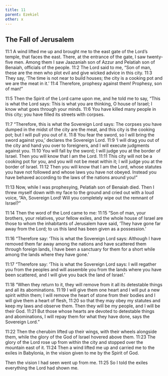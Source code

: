 ```yaml
---
title: 11
parent: Ezekiel
other: x
---
```


## The Fall of Jerusalem

<a name="11:1">11:1</a> A wind lifted me up and brought me to the east gate of the Lord’s temple, that faces the east. There, at the entrance of the gate, I saw twenty-five men. Among them I saw Jaazaniah son of Azzur and Pelatiah son of Benaiah, officials of the people. <a name="11:2">11:2</a> The Lord said to me, “Son of man, these are the men who plot evil and give wicked advice in this city. <a name="11:3">11:3</a> They say, ‘The time is not near to build houses; the city is a cooking pot and we are the meat in it.’ <a name="11:4">11:4</a> Therefore, prophesy against them! Prophesy, son of man!”

<a name="11:5">11:5</a> Then the Spirit of the Lord came upon me, and he told me to say, “This is what the Lord says: This is what you are thinking, O house of Israel; I know what goes through your minds. <a name="11:6">11:6</a> You have killed many people in this city; you have filled its streets with corpses.

<a name="11:7">11:7</a> “Therefore, this is what the Sovereign Lord says: The corpses you have dumped in the midst of the city are the meat, and this city is the cooking pot; but I will pull you out of it. <a name="11:8">11:8</a> You fear the sword, so I will bring the sword against you,’ declares the Sovereign Lord. <a name="11:9">11:9</a> ‘I will drag you out of the city and hand you over to foreigners, and I will execute judgments against you. <a name="11:10">11:10</a> You will fall by the sword; I will judge you at the border of Israel. Then you will know that I am the Lord. <a name="11:11">11:11</a> This city will not be a cooking pot for you, and you will not be meat within it; I will judge you at the border of Israel. <a name="11:12">11:12</a> Then you will know that I am the Lord, whose statutes you have not followed and whose laws you have not obeyed. Instead you have behaved according to the laws of the nations around you!”

<a name="11:13">11:13</a> Now, while I was prophesying, Pelatiah son of Benaiah died. Then I threw myself down with my face to the ground and cried out with a loud voice, “Ah, Sovereign Lord! Will you completely wipe out the remnant of Israel?”

<a name="11:14">11:14</a> Then the word of the Lord came to me: <a name="11:15">11:15</a> “Son of man, your brothers, your relatives, your fellow exiles, and the whole house of Israel are those to whom the inhabitants of Jerusalem have said, ‘They have gone far away from the Lord; to us this land has been given as a possession.’

<a name="11:16">11:16</a> “Therefore say: ‘This is what the Sovereign Lord says: Although I have removed them far away among the nations and have scattered them through foreign lands, I have been a sanctuary for them for a short while among the lands where they have gone.’

<a name="11:17">11:17</a> “Therefore say: ‘This is what the Sovereign Lord says: I will regather you from the peoples and will assemble you from the lands where you have been scattered, and I will give you back the land of Israel.’

<a name="11:18">11:18</a> “When they return to it, they will remove from it all its detestable things and all its abominations. <a name="11:19">11:19</a> I will give them one heart and I will put a new spirit within them; I will remove the heart of stone from their bodies and I will give them a heart of flesh, <a name="11:20">11:20</a> so that they may obey my statutes and keep my laws and observe them. Then they will be my people, and I will be their God. <a name="11:21">11:21</a> But those whose hearts are devoted to detestable things and abominations, I will repay them for what they have done, says the Sovereign Lord.”

<a name="11:22">11:22</a> Then the cherubim lifted up their wings, with their wheels alongside them, while the glory of the God of Israel hovered above them. <a name="11:23">11:23</a> The glory of the Lord rose up from within the city and stopped over the mountain east of it. <a name="11:24">11:24</a> Then a wind lifted me up and carried me to the exiles in Babylonia, in the vision given to me by the Spirit of God.

Then the vision I had seen went up from me. <a name="11:25">11:25</a> So I told the exiles everything the Lord had shown me.
